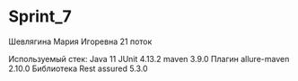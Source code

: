 # Sprint_7
Шевлягина Мария Игоревна
21 поток 

Используемый стек: 
Java 11
JUnit 4.13.2 
maven 3.9.0 
Плагин allure-maven 2.10.0
Библиотека Rest assured 5.3.0
